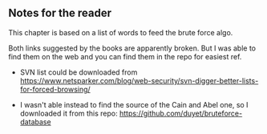 ## Notes for the reader

This chapter is based on a list of words to feed the brute force algo.

Both links suggested by the books are apparently broken. But I was able to find them on the web and you can find them in the repo for easiest ref. 

- SVN list could be downloaded from https://www.netsparker.com/blog/web-security/svn-digger-better-lists-for-forced-browsing/

- I wasn't able instead to find the source of the Cain and Abel one, so I downloaded it from this repo: https://github.com/duyet/bruteforce-database
